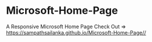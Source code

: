 # Microsoft-Home-Page
A Responsive Microsoft Home Page
Check Out =>    https://sampathsailanka.github.io/Microsoft-Home-Page//
